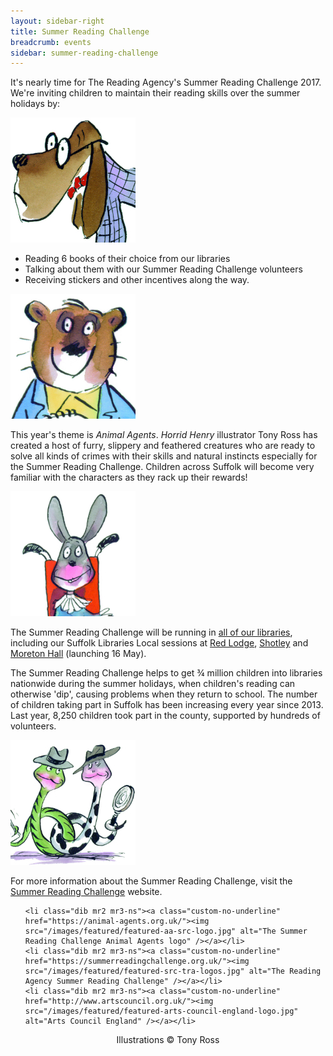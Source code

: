 ```yaml
---
layout: sidebar-right
title: Summer Reading Challenge
breadcrumb: events
sidebar: summer-reading-challenge
---
```


It's nearly time for The Reading Agency's Summer Reading Challenge 2017. We're inviting children to maintain their reading skills over the summer holidays by:

<img src="/images/featured/featured-src-bart.jpg" alt="Bart the bloodhound" class="custom-br-50 mw-40 {% include /c/img-float-right.html %}" />

* Reading 6 books of their choice from our libraries
* Talking about them with our Summer Reading Challenge volunteers
* Receiving stickers and other incentives along the way.

<img src="/images/featured/featured-src-bernice.jpg" alt="Bernice the bear" class="custom-br-50 mw-40 {% include /c/img-float-left.html %}" />

This year's theme is <cite>Animal Agents</cite>. <cite>Horrid Henry</cite> illustrator Tony Ross has created a host of furry, slippery and feathered creatures who are ready to solve all kinds of crimes with their skills and natural instincts especially for the Summer Reading Challenge. Children across Suffolk will become very familiar with the characters as they rack up their rewards!

<img src="/images/featured/featured-src-daisy.jpg" alt="Daisy the rabbit" class="custom-br-50 mw-40 {% include /c/img-float-right.html %}" />

The Summer Reading Challenge will be running in [all of our libraries](/libraries/), including our Suffolk Libraries Local sessions at [Red Lodge](/libraries/red-lodge/), [Shotley](/libraries/shotley/) and [Moreton Hall](/libraries/moreton-hall/) (launching 16 May).

The Summer Reading Challenge helps to get &frac34; million children into libraries nationwide during the summer holidays, when children's reading can otherwise 'dip', causing problems when they return to school. The number of children taking part in Suffolk has been increasing every year since 2013. Last year, 8,250 children took part in the county, supported by hundreds of volunteers.

<div class ="cf">

<img src="/images/featured/featured-src-slip-and-slide.jpg" alt="Slip and Slide the snakes" class="custom-br-50 mw-40 {% include /c/img-float-left.html %}" />

<p>For more information about the Summer Reading Challenge, visit the <a href="https://summerreadingchallenge.org.uk">Summer Reading Challenge</a> website.</p>

</div>

<footer class="{% include /c/content-block.html %} pt2 bt b--light-gray">

  <ul class="cf list ma0 pa0 mb2 tc custom-prose center">

    <li class="dib mr2 mr3-ns"><a class="custom-no-underline" href="https://animal-agents.org.uk/"><img src="/images/featured/featured-aa-src-logo.jpg" alt="The Summer Reading Challenge Animal Agents logo" /></a></li>
    <li class="dib mr2 mr3-ns"><a class="custom-no-underline" href="https://summerreadingchallenge.org.uk/"><img src="/images/featured/featured-src-tra-logos.jpg" alt="The Reading Agency Summer Reading Challenge" /></a></li>
    <li class="dib mr2 mr3-ns"><a class="custom-no-underline" href="http://www.artscouncil.org.uk/"><img src="/images/featured/featured-arts-council-england-logo.jpg" alt="Arts Council England" /></a></li>
  </ul>

<p align="center">Illustrations &copy; Tony Ross</p>

</footer>
